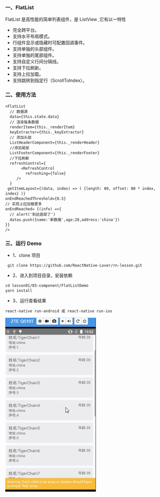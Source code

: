 ### 一、FlatList
FlatList 是高性能的简单列表组件，是 ListView ,它有以一特性

* 完全跨平台。
* 支持水平布局模式。
* 行组件显示或隐藏时可配置回调事件。
* 支持单独的头部组件。
* 支持单独的尾部组件。
* 支持自定义行间分隔线。
* 支持下拉刷新。
* 支持上拉加载。
* 支持跳转到指定行（ScrollToIndex）。

### 二、使用方法

```
<FlatList
  // 数据源
  data={this.state.data}
  // 渲染每条数据
  renderItem={this._renderItem}
  keyExtractor={this._keyExtractor}
  // 添加头部
  ListHeaderComponent={this._renderHeader}
  //添加尾部
  ListFooterComponent={this._renderFooter}
  //下拉刷新
  refreshControl={
       <RefreshControl
         refreshing={false}
     />
  }
 getItemLayout={(data, index) => ( {length: 80, offset: 80 * index, index} )}
onEndReachedThreshold={0.5}
// 实现上拉加载更多
onEndReached= {(info) =>{
  // alert('到达底部了')
  datas.push({name:'新数据',age:28,address:'china'})
}}
/>
```

### 三、运行 Demo

* 1、clone 项目

```
 git clone https://github.com/ReactNative-Lover/rn-lesson.git
```

* 2、进入到项目目录，安装依赖

```
cd lesson01/03-component/FlatListDemo
yarn install
```

* 3、运行查看结果

```
react-native run-android 或 react-native run-ios
```

![flatlist](./screenshot/flatlist.gif)
